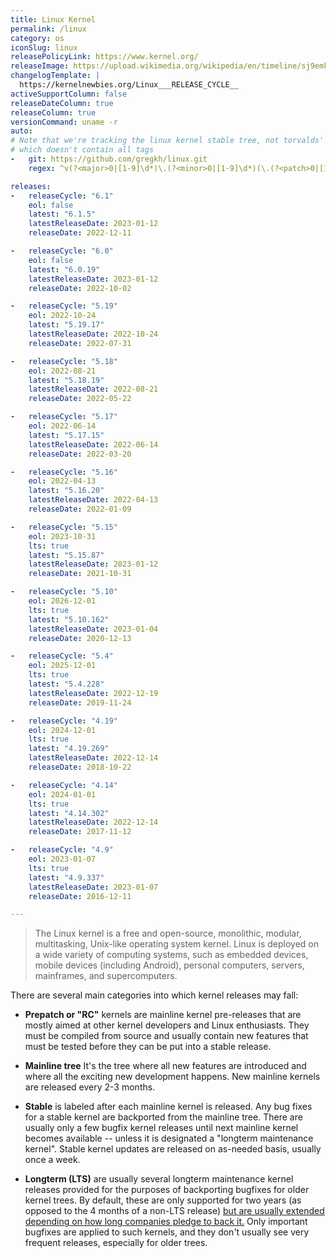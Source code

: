 ```yaml
---
title: Linux Kernel
permalink: /linux
category: os
iconSlug: linux
releasePolicyLink: https://www.kernel.org/
releaseImage: https://upload.wikimedia.org/wikipedia/en/timeline/sj9emk30expqiyyrr4kztv7g5t8qj9u.png
changelogTemplate: |
  https://kernelnewbies.org/Linux___RELEASE_CYCLE__
activeSupportColumn: false
releaseDateColumn: true
releaseColumn: true
versionCommand: uname -r
auto:
# Note that we're tracking the linux kernel stable tree, not torvalds' tree
# which doesn't contain all tags
-   git: https://github.com/gregkh/linux.git
    regex: ^v(?<major>0|[1-9]\d*)\.(?<minor>0|[1-9]\d*)(\.(?<patch>0|[1-9]\d*))?$

releases:
-   releaseCycle: "6.1"
    eol: false
    latest: "6.1.5"
    latestReleaseDate: 2023-01-12
    releaseDate: 2022-12-11

-   releaseCycle: "6.0"
    eol: false
    latest: "6.0.19"
    latestReleaseDate: 2023-01-12
    releaseDate: 2022-10-02

-   releaseCycle: "5.19"
    eol: 2022-10-24
    latest: "5.19.17"
    latestReleaseDate: 2022-10-24
    releaseDate: 2022-07-31

-   releaseCycle: "5.18"
    eol: 2022-08-21
    latest: "5.18.19"
    latestReleaseDate: 2022-08-21
    releaseDate: 2022-05-22

-   releaseCycle: "5.17"
    eol: 2022-06-14
    latest: "5.17.15"
    latestReleaseDate: 2022-06-14
    releaseDate: 2022-03-20

-   releaseCycle: "5.16"
    eol: 2022-04-13
    latest: "5.16.20"
    latestReleaseDate: 2022-04-13
    releaseDate: 2022-01-09

-   releaseCycle: "5.15"
    eol: 2023-10-31
    lts: true
    latest: "5.15.87"
    latestReleaseDate: 2023-01-12
    releaseDate: 2021-10-31

-   releaseCycle: "5.10"
    eol: 2026-12-01
    lts: true
    latest: "5.10.162"
    latestReleaseDate: 2023-01-04
    releaseDate: 2020-12-13

-   releaseCycle: "5.4"
    eol: 2025-12-01
    lts: true
    latest: "5.4.228"
    latestReleaseDate: 2022-12-19
    releaseDate: 2019-11-24

-   releaseCycle: "4.19"
    eol: 2024-12-01
    lts: true
    latest: "4.19.269"
    latestReleaseDate: 2022-12-14
    releaseDate: 2018-10-22

-   releaseCycle: "4.14"
    eol: 2024-01-01
    lts: true
    latest: "4.14.302"
    latestReleaseDate: 2022-12-14
    releaseDate: 2017-11-12

-   releaseCycle: "4.9"
    eol: 2023-01-07
    lts: true
    latest: "4.9.337"
    latestReleaseDate: 2023-01-07
    releaseDate: 2016-12-11

---
```


> The Linux kernel is a free and open-source, monolithic, modular, multitasking, Unix-like operating system kernel.
Linux is deployed on a wide variety of computing systems, such as embedded devices, mobile devices (including Android), personal computers, servers, mainframes, and supercomputers.

There are several main categories into which kernel releases may fall:

- **Prepatch or "RC"** kernels are mainline kernel pre-releases that are mostly aimed at other kernel developers and Linux enthusiasts. They must be compiled from source and usually contain new features that must be tested before they can be put into a stable release.

- **Mainline tree**  It's the tree where all new features are introduced and where all the exciting new development happens. New mainline kernels are released every 2-3 months.

- **Stable** is labeled after each mainline kernel is released. Any bug fixes for a stable kernel are backported from the mainline tree. There are usually only a few bugfix kernel releases until next mainline kernel becomes available -- unless it is designated a "longterm maintenance kernel". Stable kernel updates are released on as-needed basis, usually once a week.

- **Longterm (LTS)** are usually several longterm maintenance kernel releases provided for the purposes of backporting bugfixes for older kernel trees. By default, these are only supported for two years (as opposed to the 4 months of a non-LTS release) [but are usually extended depending on how long companies pledge to back it.](https://lore.kernel.org/lkml/YA%2FE1bHRmZb50MlS@kroah.com/) Only important bugfixes are applied to such kernels, and they don't usually see very frequent releases, especially for older trees.
